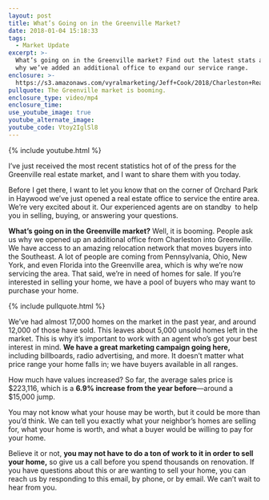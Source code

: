 ```yaml
---
layout: post
title: What’s Going on in the Greenville Market?
date: 2018-01-04 15:18:33
tags:
  - Market Update
excerpt: >-
  What’s going on in the Greenville market? Find out the latest stats as well as
  why we’ve added an additional office to expand our service range.
enclosure: >-
  https://s3.amazonaws.com/vyralmarketing/Jeff+Cook/2018/Charleston+Real+Estate+Agent-+Greenville+Market+Update.mp4
pullquote: The Greenville market is booming.
enclosure_type: video/mp4
enclosure_time:
use_youtube_image: true
youtube_alternate_image:
youtube_code: Vtoy2IglSl8
---
```



{% include youtube.html %}

I’ve just received the most recent statistics hot of of the press for the Greenville real estate market, and I want to share them with you today.

Before I get there, I want to let you know that on the corner of Orchard Park in Haywood we’ve just opened a real estate office to service the entire area. We’re very excited about it. Our experienced agents are on standby &nbsp;to help you in selling, buying, or answering your questions.

**What’s going on in the Greenville market?** Well, it is booming. People ask us why we opened up an additional office from Charleston into Greenville. We have access to an amazing relocation network that moves buyers into the Southeast. A lot of people are coming from Pennsylvania, Ohio, New York, and even Florida into the Greenville area, which is why we’re now servicing the area. That said, we’re in need of homes for sale. If you’re interested in selling your home, we have a pool of buyers who may want to purchase your home.

{% include pullquote.html %}

We’ve had almost 17,000 homes on the market in the past year, and around 12,000 of those have sold. This leaves about 5,000 unsold homes left in the market. This is why it’s important to work with an agent who’s got your best interest in mind. **We have a great marketing campaign going here,** including billboards, radio advertising, and more. It doesn’t matter what price range your home falls in; we have buyers available in all ranges.&nbsp;

How much have values increased? So far, the average sales price is $223,116, which is a **6.9% increase from the year before**—around a $15,000 jump.&nbsp;

You may not know what your house may be worth, but it could be more than you’d think. We can tell you exactly what your neighbor’s homes are selling for, what your home is worth, and what a buyer would be willing to pay for your home.&nbsp;

Believe it or not, **you may not have to do a ton of work to it in order to sell your home,** so give us a call before you spend thousands on renovation. If you have questions about this or are wanting to sell your home, you can reach us by responding to this email, by phone, or by email. We can’t wait to hear from you.
